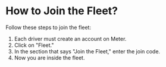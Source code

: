 # How to Join the Fleet?

Follow these steps to join the fleet:

1. Each driver must create an account on Meter.
2. Click on "Fleet."
3. In the section that says "Join the Fleet," enter the join code.
4. Now you are inside the fleet.
